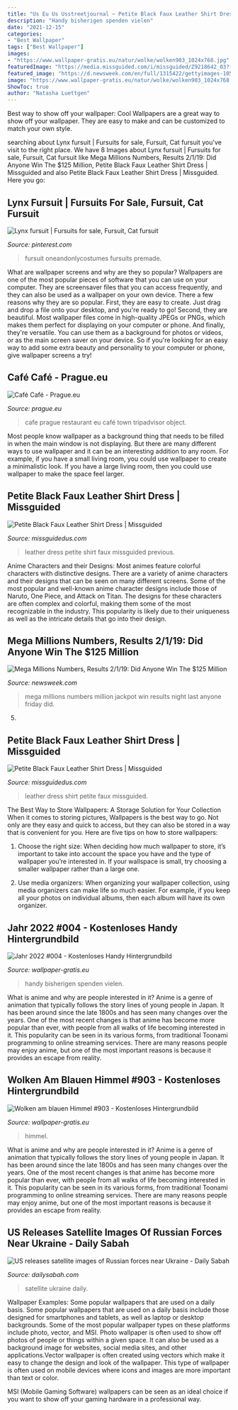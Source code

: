 ```yaml
---
title: "Us Eu Us Usstreetjournal ~ Petite Black Faux Leather Shirt Dress"
description: "Handy bisherigen spenden vielen"
date: "2021-12-15"
categories:
- "Best Wallpaper"
tags: ["Best Wallpaper"]
images:
- "https://www.wallpaper-gratis.eu/natur/wolke/wolken903_1024x768.jpg"
featuredImage: "https://media.missguided.com/i/missguided/Z9218642_03?fmt=jpeg&amp;fmt.jpeg.interlaced=true&amp;$product-page__main--2x$"
featured_image: "https://d.newsweek.com/en/full/1315422/gettyimages-1052844916-594x594.jpg"
image: "https://www.wallpaper-gratis.eu/natur/wolke/wolken903_1024x768.jpg"
ShowToc: true
author: "Natasha Luettgen"
---
```



Best way to show off your wallpaper:
Cool Wallpapers are a great way to show off your wallpaper. They are easy to make and can be customized to match your own style.

	

		
searching about Lynx fursuit | Fursuits for sale, Fursuit, Cat fursuit you've visit to the right place. We have 8 Images about Lynx fursuit | Fursuits for sale, Fursuit, Cat fursuit like Mega Millions Numbers, Results 2/1/19: Did Anyone Win The $125 Million, Petite Black Faux Leather Shirt Dress | Missguided and also Petite Black Faux Leather Shirt Dress | Missguided. Here you go:
		
    
## Lynx Fursuit | Fursuits For Sale, Fursuit, Cat Fursuit

<img loading=lazy src="https://i.pinimg.com/736x/70/3a/de/703ade3ec6ec70222c251fa62d1aed18.jpg" onerror="this.onerror=null;this.src='https://tse2.mm.bing.net/th?id=OIP.xieyxuWTkMuqUH5K_pI8SwAAAA&amp;pid=15.1';" alt="Lynx fursuit | Fursuits for sale, Fursuit, Cat fursuit">

_Source: pinterest.com_

>fursuit oneandonlycostumes fursuits premade. 

	

What are wallpaper screens and why are they so popular?
Wallpapers are one of the most popular pieces of software that you can use on your computer. They are screensaver files that you can access frequently, and they can also be used as a wallpaper on your own device. There a few reasons why they are so popular. First, they are easy to create. Just drag and drop a file onto your desktop, and you're ready to go! Second, they are beautiful. Most wallpaper files come in high-quality JPEGs or PNGs, which makes them perfect for displaying on your computer or phone. And finally, they're versatile. You can use them as a background for photos or videos, or as the main screen saver on your device. So if you're looking for an easy way to add some extra beauty and personality to your computer or phone, give wallpaper screens a try!

    
## Café Café - Prague.eu

<img loading=lazy src="https://www.prague.eu/object/942/5.jpg" onerror="this.onerror=null;this.src='https://tse3.mm.bing.net/th?id=OIP._8Jal-0MDq86qIE2AjYWGwHaKO&amp;pid=15.1';" alt="Café Café - Prague.eu">

_Source: prague.eu_

>cafe prague restaurant eu café town tripadvisor object. 

	

Most people know wallpaper as a background thing that needs to be filled in when the main window is not displaying. But there are many different ways to use wallpaper and it can be an interesting addition to any room. For example, if you have a small living room, you could use wallpaper to create a minimalistic look. If you have a large living room, then you could use wallpaper to make the space feel larger.

    
## Petite Black Faux Leather Shirt Dress | Missguided

<img loading=lazy src="https://media.missguided.com/i/missguided/Z9218642_01?fmt=jpeg&amp;fmt.jpeg.interlaced=true&amp;$product-page__main--2x$" onerror="this.onerror=null;this.src='https://tse2.mm.bing.net/th?id=OIP.K4CPk6hoCUrAET1nqTsHwgHaKu&amp;pid=15.1';" alt="Petite Black Faux Leather Shirt Dress | Missguided">

_Source: missguidedus.com_

>leather dress petite shirt faux missguided previous. 

	

Anime Characters and their Designs: Most animes feature colorful characters with distinctive designs.
There are a variety of anime characters and their designs that can be seen on many different screens. Some of the most popular and well-known anime character designs include those of Naruto, One Piece, and Attack on Titan. The designs for these characters are often complex and colorful, making them some of the most recognizable in the industry. This popularity is likely due to their uniqueness as well as the intricate details that go into their design.

    
## Mega Millions Numbers, Results 2/1/19: Did Anyone Win The $125 Million

<img loading=lazy src="https://d.newsweek.com/en/full/1315422/gettyimages-1052844916-594x594.jpg" onerror="this.onerror=null;this.src='https://tse1.mm.bing.net/th?id=OIP.gsdQmiK_9lmY6qqmcoNp1gHaEU&amp;pid=15.1';" alt="Mega Millions Numbers, Results 2/1/19: Did Anyone Win The $125 Million">

_Source: newsweek.com_

>mega millions numbers million jackpot win results night last anyone friday did. 

	

5.

    
## Petite Black Faux Leather Shirt Dress | Missguided

<img loading=lazy src="https://media.missguided.com/i/missguided/Z9218642_03?fmt=jpeg&amp;fmt.jpeg.interlaced=true&amp;$product-page__main--2x$" onerror="this.onerror=null;this.src='https://tse3.mm.bing.net/th?id=OIP.dZx86eAc5ZhrUVFnVVkPSgHaKu&amp;pid=15.1';" alt="Petite Black Faux Leather Shirt Dress | Missguided">

_Source: missguidedus.com_

>leather dress shirt petite faux missguided. 

	

The Best Way to Store Wallpapers: A Storage Solution for Your Collection
When it comes to storing pictures, Wallpapers is the best way to go. Not only are they easy and quick to access, but they can also be stored in a way that is convenient for you. Here are five tips on how to store wallpapers:
1) Choose the right size: When deciding how much wallpaper to store, it’s important to take into account the space you have and the type of wallpaper you’re interested in. If your wallspace is small, try choosing a smaller wallpaper rather than a large one.

2) Use media organizers: When organizing your wallpaper collection, using media organizers can make life so much easier. For example, if you keep all your photos on individual albums, then each album will have its own organizer.

    
## Jahr 2022 #004 - Kostenloses Handy Hintergrundbild

<img loading=lazy src="https://www.wallpaper-gratis.eu/download.php?file=feiertage/neujahr/jahr2022-004_640x960.jpg" onerror="this.onerror=null;this.src='https://tse4.mm.bing.net/th?id=OIP.SyU005bTyOukJGDRSfzyGwHaLH&amp;pid=15.1';" alt="Jahr 2022 #004 - Kostenloses Handy Hintergrundbild">

_Source: wallpaper-gratis.eu_

>handy bisherigen spenden vielen. 

	

What is anime and why are people interested in it?
Anime is a genre of animation that typically follows the story lines of young people in Japan. It has been around since the late 1800s and has seen many changes over the years. One of the most recent changes is that anime has become more popular than ever, with people from all walks of life becoming interested in it. This popularity can be seen in its various forms, from traditional Toonami programming to online streaming services. There are many reasons people may enjoy anime, but one of the most important reasons is because it provides an escape from reality.

    
## Wolken Am Blauen Himmel #903 - Kostenloses Hintergrundbild

<img loading=lazy src="https://www.wallpaper-gratis.eu/natur/wolke/wolken903_1024x768.jpg" onerror="this.onerror=null;this.src='https://tse4.mm.bing.net/th?id=OIP.kqiw0RtStQTaMvp7aOrejgHaFj&amp;pid=15.1';" alt="Wolken am blauen Himmel #903 - Kostenloses Hintergrundbild">

_Source: wallpaper-gratis.eu_

>himmel. 

	

What is anime and why are people interested in it?
Anime is a genre of animation that typically follows the story lines of young people in Japan. It has been around since the late 1800s and has seen many changes over the years. One of the most recent changes is that anime has become more popular than ever, with people from all walks of life becoming interested in it. This popularity can be seen in its various forms, from traditional Toonami programming to online streaming services. There are many reasons people may enjoy anime, but one of the most important reasons is because it provides an escape from reality.

    
## US Releases Satellite Images Of Russian Forces Near Ukraine - Daily Sabah

<img loading=lazy src="https://idsb.tmgrup.com.tr/2014/05/14/645x344/1400055029706.jpg" onerror="this.onerror=null;this.src='https://tse2.mm.bing.net/th?id=OIP.eqYSQreZoWT5OH9m4VbP4AHaD8&amp;pid=15.1';" alt="US releases satellite images of Russian forces near Ukraine - Daily Sabah">

_Source: dailysabah.com_

>satellite ukraine daily. 

	

Wallpaper Examples: Some popular wallpapers that are used on a daily basis.
Some popular wallpapers that are used on a daily basis include those designed for smartphones and tablets, as well as laptop or desktop backgrounds. Some of the most popular wallpaper types on these platforms include photo, vector, and MSI. 
Photo wallpaper is often used to show off photos of people or things within a given space. It can also be used as a background image for websites, social media sites, and other applications.Vector wallpaper is often created using vectors which make it easy to change the design and look of the wallpaper. This type of wallpaper is often used on mobile devices where icons and images are more important than text or color. 

MSI (Mobile Gaming Software) wallpapers can be seen as an ideal choice if you want to show off your gaming hardware in a professional way.

